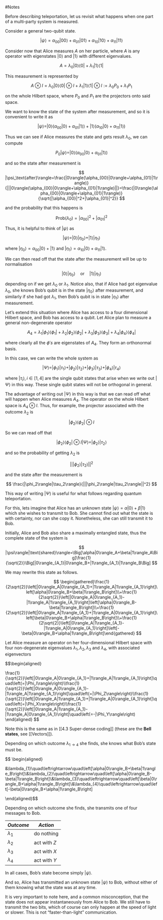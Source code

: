 #Notes 

Before describing teleportation, let us revisit what happens when one part of a multi-party system is measured.

Consider a general two-qubit state.

$$ |\psi\rangle=\alpha_{00}|00\rangle+\alpha_{01}|01\rangle+\alpha_{10}|10\rangle+\alpha_{11}|11\rangle $$

Consider now that Alice measures $A$ on her particle, where $A$ is any operator with eigenstates $|0\rangle$ and $|1\rangle$ with different eigenvalues.

$$ A=\lambda_0|0\rangle\langle0|+\lambda_1|1\rangle\langle1| $$

This measurement is represented by

$$ A\otimes I=\lambda_0|0\rangle\langle0|\otimes I+\lambda_1|1\rangle\langle1|\otimes I:=\lambda_0P_0+\lambda_1P_1 $$

on the whole Hilbert space, where $P_0$ and $P_1$ are the projectors onto said space.

We want to know the state of the system after measurement, and so it is convenient to write it as

$$ |\psi\rangle=|0\rangle(\alpha_{00}|0\rangle+\alpha_{01}|1\rangle)+|1\rangle(\alpha_{10}|0\rangle+\alpha_{11}|1\rangle) $$

Thus we can see if Alice measures the state and gets result $\lambda_0$, we can compute

$$ P_0|\psi\rangle=|0\rangle\Big(\alpha_{00}|0\rangle+\alpha_{01}|1\rangle\Big) $$

and so the state after measurement is

$$ |\psi_\text{after}\rangle=\frac{|0\rangle(\alpha_{00}|0\rangle+\alpha_{01}|1\rangle)}{|||0\rangle(\alpha_{00}|0\rangle+\alpha_{01}|1\rangle)||}=\frac{|0\rangle(\alpha_{00}|0\rangle+\alpha_{01}|1\rangle)}{\sqrt{|\alpha_{00}|^2+|\alpha_{01}|^2}} $$

and the probability that this happens is

$$ \text{Prob}(\lambda_0)=|\alpha_{00}|^2+|\alpha_{01}|^2 $$

Thus, it is helpful to think of $|\psi\rangle$ as

$$ |\psi\rangle=|0\rangle|\eta_0\rangle+|1\rangle|\eta_1\rangle $$

where $|\eta_0\rangle=\alpha_{00}|0\rangle+|1\rangle$ and $|\eta_1\rangle=\alpha_{10}|0\rangle+\alpha_{11}|1\rangle$.

We can then read off that the state after the measurement will be up to normalisation

$$ |0\rangle|\eta_0\rangle \quad \text{or} \quad |1\rangle|\eta_1\rangle $$

depending on if we get $\lambda_0$ or $\lambda_1$. Notice also, that if Alice had got eigenvalue $\lambda_0$, she knows Bob’s qubit is in the state $|\eta_0\rangle$ after measurement, and similarly if she had got $\lambda_1$, then Bob’s qubit is in state $|\eta_1\rangle$ after measurement.

Let’s extend this situation where Alice has access to a four dimensional Hilbert space, and Bob has access to a qubit. Let Alice plan to measure a general non-degenerate operator

$$ A_4=\lambda_1|\phi_1\rangle\langle\phi_1|+\lambda_2|\phi_2\rangle\langle\phi_2|+\lambda_3|\phi_3\rangle\langle\phi_3|+\lambda_4|\phi_4\rangle\langle\phi_4| $$

where clearly all the $\phi's$ are eigenstates of $A_4$. They form an orthonormal basis.

In this case, we can write the whole system as

$$ |\Psi\rangle=|\phi_1\rangle|\tau_1\rangle+|\phi_2\rangle|\tau_2\rangle+|\phi_3\rangle|\tau_3\rangle+|\phi_4\rangle|\tau_4\rangle $$

where $|\tau_i\rangle, i\in[1,4]$ are the single qubit states that arise when we write out $|\Psi\rangle$ in this way. These single qubit states will not be orthogonal in general.

The advantage of writing out $|\Psi \rangle$ in this way is that we can read off what will happen when Alice measures $A_4$. The operator on the whole Hilbert space is $A_4\otimes I$. Thus, for example, the projector associated with the outcome $\lambda_2$ is

$$ |\phi_2\rangle\langle\phi_2|\otimes I $$

So we can read off that

$$ |\phi_2\rangle\langle\phi_2|\otimes I|\Psi\rangle=|\phi_2\rangle|\tau_2\rangle $$

and so the probability of getting $\lambda_2$ is

$$ |||\phi_2\rangle|\tau_2\rangle||^2 $$

and the state after the measurement is

$$ \frac{|\phi_2\rangle|\tau_2\rangle}{|||\phi_2\rangle|\tau_2\rangle||^2} $$

This way of writing $|\Psi\rangle$ is useful for what follows regarding quantum teleportation.

For this, lets imagine that Alice has an unknown state $|\psi\rangle=\alpha|0\rangle+\beta|1\rangle$ which she wishes to transmit to Bob. She cannot find out what the state is with certainty, nor can she copy it. Nonetheless, she can still transmit it to Bob.

Initially, Alice and Bob also share a maximally entangled state, thus the complete state of the system is

$$ |\psi\rangle|\text{shared}\rangle=\Big[\alpha|0\rangle_A+\beta|1\rangle_A\Big]\frac{1}{\sqrt{2}}\Big[|0\rangle_{A_1}|0\rangle_B+|1\rangle_{A_1}|1\rangle_B\Big] $$

We may rewrite this state as follows.

$$ \begin{gathered}\frac{1}{2\sqrt{2}}\left[|0\rangle_A|0\rangle_{A_1}+|1\rangle_A|1\rangle_{A_1}\right]\left[\alpha|0\rangle_B+\beta|1\rangle_B\right]\\+\frac{1}{2\sqrt{2}}\left[|0\rangle_A|0\rangle_{A_1}-|1\rangle_A|1\rangle_{A_1}\right]\left[\alpha|0\rangle_B-\beta|1\rangle_B\right]\\+\frac{1}{2\sqrt{2}}\left[|0\rangle_A|1\rangle_{A_1}+|1\rangle_A|0\rangle_{A_1}\right]\left[\beta|0\rangle_B+\alpha|1\rangle_B\right]\\+\frac{1}{2\sqrt{2}}\left[|0\rangle_A|1\rangle_{A_1}-|1\rangle_A|0\rangle_{A_1}\right]\left[-\beta|0\rangle_B+\alpha|1\rangle_B\right]\end{gathered} $$

Let Alice measure an operator on her four-dimensional Hilbert space with four non-degenerate eigenvalues $\lambda_1,\lambda_2,\lambda_3$ and $\lambda_4$, with associated eigenvectors

$$\begin{aligned}


\frac{1}{\sqrt{2}}\left[|0\rangle_A|0\rangle_{A_1}+|1\rangle_A|1\rangle_{A_1}\right]\quad\left(=|\Phi_I\rangle\right)\\\frac{1}{\sqrt{2}}\left[|0\rangle_A|0\rangle_{A_1}-|1\rangle_A|1\rangle_{A_1}\right]\quad\left(=|\Phi_Z\rangle\right)\\\frac{1}{\sqrt{2}}\left[|0\rangle_A|1\rangle_{A_1}+|1\rangle_A|0\rangle_{A_1}\right]\quad\left(=|\Phi_X\rangle\right)\\\frac{1}{\sqrt{2}}\left[|0\rangle_A|1\rangle_{A_1}-|1\rangle_A|0\rangle_{A_1}\right]\quad\left(=-|\Phi_Y\rangle\right) 
\end{aligned} $$

Note this is the same as in [[4.3 Super-dense coding]] (these are the **Bell states**, see [[Vectors]]).

Depending on which outcome $\lambda_{1\to 4}$ she finds, she knows what Bob’s state must be.

$$ \begin{aligned}

&\lambda_{1}\quad\leftrightarrow\quad\left[\alpha|0\rangle_B+\beta|1\rangle_B\right]\\&\lambda_{2}\quad\leftrightarrow\quad\left[\alpha|0\rangle_B-\beta|1\rangle_B\right]\\&\lambda_{3}\quad\leftrightarrow\quad\left[\beta|0\rangle_B+\alpha|1\rangle_B\right]\\&\lambda_{4}\quad\leftrightarrow\quad\left[-\beta|0\rangle_B+\alpha|1\rangle_B\right] 

\end{aligned}$$

Depending on which outcome she finds, she transmits one of four messages to Bob.

|_Outcome_|_Action_|
|---|---|
|$\lambda_1$|do nothing|
|$\lambda_2$|act with $Z$|
|$\lambda_3$|act with $X$|
|$\lambda_4$|act with $Y$|

In all cases, Bob’s state become simply $|\psi\rangle$.

And so, Alice has transmitted an unknown state $|\psi\rangle$ to Bob, without either of them knowing what the state was at any time.

It is very important to note here, and a common misconception, that the state does not appear instantaneously from Alice to Bob. We still have to transmit the two bits, which of course can only happen at the speed of light or slower. This is not “faster-than-light” communication.